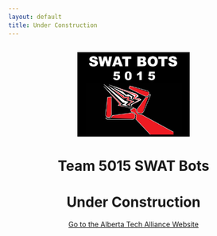 ```yaml
---
layout: default
title: Under Construction
---
```

<div class="container">
    <div class="row">
        <div class="col-12" style="text-align: center">
            <img style="max-width: 45%; margin-top: 15px" src="/resources/img/logo.png" class="img-fluid" />
            <h1>Team 5015 SWAT Bots</h1>
            <h1>Under Construction</h1>
            <a href="http://ataarobotics.ca">Go to the Alberta Tech Alliance Website</a>
        </div>
    </div>
</div>